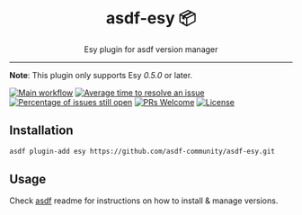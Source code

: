 <div align="center">
<h1>asdf-esy 📦</h1>
Esy plugin for asdf version manager
</div>
<hr />

**Note**: This plugin only supports Esy _0.5.0_ or later.

[![Main workflow](https://github.com/asdf-community/asdf-esy/workflows/Main%20workflow/badge.svg)](https://github.com/asdf-community/asdf-esy/actions)
[![Average time to resolve an issue](https://isitmaintained.com/badge/resolution/asdf-community/asdf-esy.svg)](https://isitmaintained.com/project/asdf-community/asdf-esy 'Average time to resolve an issue')
[![Percentage of issues still open](https://isitmaintained.com/badge/open/asdf-community/asdf-esy.svg)](https://isitmaintained.com/project/asdf-community/asdf-esy 'Percentage of issues still open')
[![PRs Welcome](https://img.shields.io/badge/PRs-welcome-brightgreen.svg)](http://makeapullrequest.com)
[![License](https://img.shields.io/github/license/asdf-community/asdf-esy?color=brightgreen)](https://github.com/asdf-community/asdf-esy/blob/master/LICENSE)

## Installation

```bash
asdf plugin-add esy https://github.com/asdf-community/asdf-esy.git
```

## Usage

Check [asdf](https://github.com/asdf-vm/asdf) readme for instructions on how to
install & manage versions.

